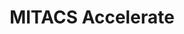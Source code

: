 ---
title: MITACS Accelerate
description: >
  Mitacs supports national innovation by coordinating collaborative industry-university research projects with human capital development at their core. Since 1999, Mitacs has been promoting academic-industrial R&D while supporting the development of future innovation leaders. Mitacs has developed a proactive and successful approach to supporting innovation, both directly through collaborative R&D and indirectly through long-term development of skilled human capital.
img: /img/partners/nserc.jpg
link: http://www.mitacs.ca/
---